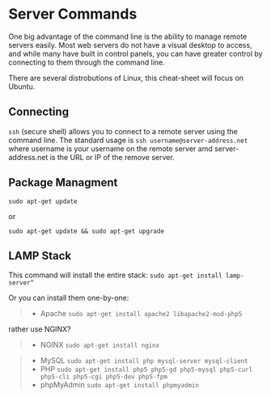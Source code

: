 Server Commands
====

One big advantage of the command line is the ability to manage remote servers easily. Most web servers do not have a visual desktop to access, and while many have built in control panels, you can have greater control by connecting to them through the command line.

There are several distrobutions of Linux, this cheat-sheet will focus on Ubuntu.

Connecting
----

`ssh` (secure shell) allows you to connect to a remote server using the command line. The standard usage is `ssh username@server-address.net` where username is your username on the remote server amd server-address.net is the URL or IP of the remove server.

Package Managment
----

`sudo apt-get update`

or

`sudo apt-get update && sudo apt-get upgrade`

LAMP Stack
----

This command will install the entire stack: `sudo apt-get install lamp-server^`

Or you can install them one-by-one:

> * Apache `sudo apt-get install apache2 libapache2-mod-php5`

rather use NGINX?

> * NGINX `sudo apt-get install nginx`

> * MySQL `sudo apt-get install php mysql-server mysql-client`
> * PHP `sudo apt-get install php5 php5-gd php5-mysql php5-curl php5-cli php5-cgi php5-dev php5-fpm`
> * phpMyAdmin `sudo apt-get install phpmyadmin`
